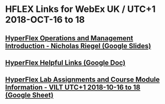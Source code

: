 # HFLEX Links for WebEx UK / UTC+1 2018-OCT-16 to 18

## [HyperFlex Operations and Management Introduction - Nicholas Riegel (Google Slides)](https://docs.google.com/presentation/d/1PPx25BElgeH2tkLojk5ROpbAw7Amkp_3Q6Txwluyq_A/edit?usp=sharing)

## [HyperFlex Helpful Links (Google Doc)](https://docs.google.com/document/d/1TwuGTIXgghAj1ZTpWNfTK8qElerPKTYyj3giHiLt2mQ/edit?usp=sharing)

## [HyperFlex Lab Assignments and Course Module Information - VILT UTC+1 2018-10-16 to 18 (Google Sheet)](https://docs.google.com/spreadsheets/d/1l1duKUviXrUMQJOOVbA2X_hOeaHlbaLz8GlaLradj1w/edit?usp=sharing)
